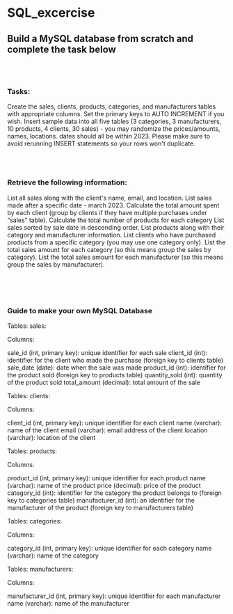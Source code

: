# SQL_excercise </br>

## Build a MySQL database from scratch and complete the task below 

</br></br>


### Tasks:

Create the sales, clients, products, categories, and manufacturers tables with appropriate columns. Set the primary keys to AUTO INCREMENT if you wish.
Insert sample data into all five tables (3 categories, 3 manufacturers, 10 products, 4 clients, 30 sales) - you may randomize the prices/amounts, names, locations. dates should all be within 2023. Please make sure to avoid rerunning INSERT statements so your rows won't duplicate.


</br></br>

### Retrieve the following information:

List all sales along with the client's name, email, and location.
List sales made after a specific date - march 2023.
Calculate the total amount spent by each client (group by clients if they have multiple purchases under “sales” table).
Calculate the total number of products for each category
List sales sorted by sale date in descending order.
List products along with their category and manufacturer information.
List clients who have purchased products from a specific category (you may use one category only).
List the total sales amount for each category (so this means group the sales by category).
List the total sales amount for each manufacturer (so this means group the sales by manufacturer).


</br></br></br>

### Guide to make your own MySQL Database


Tables:
sales:

Columns:

sale_id (int, primary key): unique identifier for each sale
client_id (int): identifier for the client who made the purchase (foreign key to clients table)
sale_date (date): date when the sale was made
product_id (int): identifier for the product sold (foreign key to products table)
quantity_sold (int): quantity of the product sold
total_amount (decimal): total amount of the sale


Tables:
clients:

Columns:

client_id (int, primary key): unique identifier for each client
name (varchar): name of the client
email (varchar): email address of the client
location (varchar): location of the client

Tables:
products:


Columns:

product_id (int, primary key): unique identifier for each product
name (varchar): name of the product
price (decimal): price of the product
category_id (int): identifier for the category the product belongs to (foreign key to categories table)
manufacturer_id (int): an identifier for the manufacturer of the product (foreign key to manufacturers table)


Tables:
categories:


Columns:

category_id (int, primary key): unique identifier for each category
name (varchar): name of the category


Tables:
manufacturers:


Columns:

manufacturer_id (int, primary key): unique identifier for each manufacturer
name (varchar): name of the manufacturer







